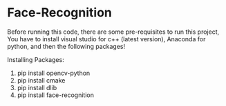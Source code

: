 # Face-Recognition

Before running this code, there are some pre-requisites to run this project,
You have to install visual studio for c++ (latest version), Anaconda for python, and then the following packages!

Installing Packages:
1. pip install opencv-python
2. pip install cmake
3. pip install dlib
4. pip install face-recognition
